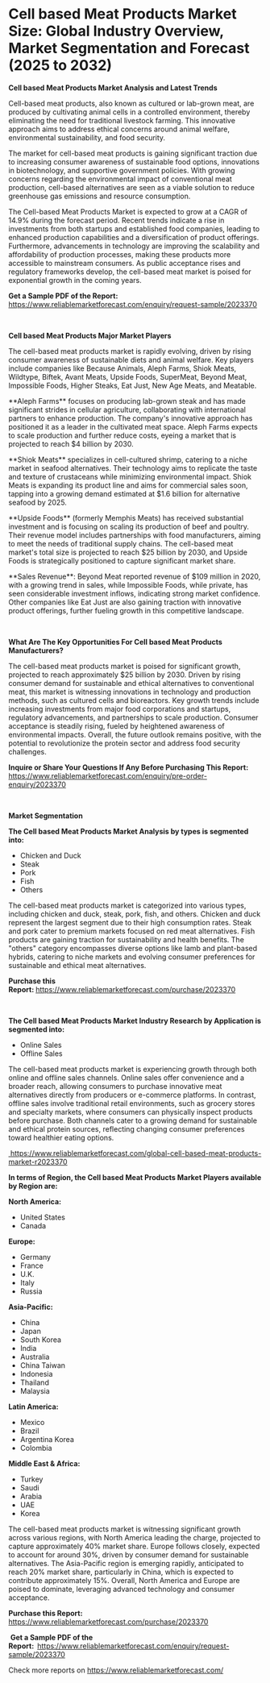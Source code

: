<p><h1>Cell based Meat Products Market Size: Global Industry Overview, Market Segmentation and Forecast (2025 to 2032)</h1></p><p><strong>Cell based Meat Products Market Analysis and Latest Trends</strong></p>
<p><p>Cell-based meat products, also known as cultured or lab-grown meat, are produced by cultivating animal cells in a controlled environment, thereby eliminating the need for traditional livestock farming. This innovative approach aims to address ethical concerns around animal welfare, environmental sustainability, and food security. </p><p>The market for cell-based meat products is gaining significant traction due to increasing consumer awareness of sustainable food options, innovations in biotechnology, and supportive government policies. With growing concerns regarding the environmental impact of conventional meat production, cell-based alternatives are seen as a viable solution to reduce greenhouse gas emissions and resource consumption.</p><p>The Cell-based Meat Products Market is expected to grow at a CAGR of 14.9% during the forecast period. Recent trends indicate a rise in investments from both startups and established food companies, leading to enhanced production capabilities and a diversification of product offerings. Furthermore, advancements in technology are improving the scalability and affordability of production processes, making these products more accessible to mainstream consumers. As public acceptance rises and regulatory frameworks develop, the cell-based meat market is poised for exponential growth in the coming years.</p></p>
<p><strong>Get a Sample PDF of the Report:&nbsp;</strong> <a href="https://www.reliablemarketforecast.com/enquiry/request-sample/2023370?utm_campaign=2274&utm_medium=2&utm_source=Github&utm_content=ia&utm_term=14022025&utm_id=cell-based-meat-products">https://www.reliablemarketforecast.com/enquiry/request-sample/2023370</a></p>
<p>&nbsp;</p>
<p><strong>Cell based Meat Products Major Market Players</strong></p>
<p><p>The cell-based meat products market is rapidly evolving, driven by rising consumer awareness of sustainable diets and animal welfare. Key players include companies like Because Animals, Aleph Farms, Shiok Meats, Wildtype, Biftek, Avant Meats, Upside Foods, SuperMeat, Beyond Meat, Impossible Foods, Higher Steaks, Eat Just, New Age Meats, and Meatable.</p><p>**Aleph Farms** focuses on producing lab-grown steak and has made significant strides in cellular agriculture, collaborating with international partners to enhance production. The company's innovative approach has positioned it as a leader in the cultivated meat space. Aleph Farms expects to scale production and further reduce costs, eyeing a market that is projected to reach $4 billion by 2030.</p><p>**Shiok Meats** specializes in cell-cultured shrimp, catering to a niche market in seafood alternatives. Their technology aims to replicate the taste and texture of crustaceans while minimizing environmental impact. Shiok Meats is expanding its product line and aims for commercial sales soon, tapping into a growing demand estimated at $1.6 billion for alternative seafood by 2025.</p><p>**Upside Foods** (formerly Memphis Meats) has received substantial investment and is focusing on scaling its production of beef and poultry. Their revenue model includes partnerships with food manufacturers, aiming to meet the needs of traditional supply chains. The cell-based meat market's total size is projected to reach $25 billion by 2030, and Upside Foods is strategically positioned to capture significant market share.</p><p>**Sales Revenue**: Beyond Meat reported revenue of $109 million in 2020, with a growing trend in sales, while Impossible Foods, while private, has seen considerable investment inflows, indicating strong market confidence. Other companies like Eat Just are also gaining traction with innovative product offerings, further fueling growth in this competitive landscape.</p></p>
<p>&nbsp;</p>
<p><strong>What Are The Key Opportunities For Cell based Meat Products Manufacturers?</strong></p>
<p><p>The cell-based meat products market is poised for significant growth, projected to reach approximately $25 billion by 2030. Driven by rising consumer demand for sustainable and ethical alternatives to conventional meat, this market is witnessing innovations in technology and production methods, such as cultured cells and bioreactors. Key growth trends include increasing investments from major food corporations and startups, regulatory advancements, and partnerships to scale production. Consumer acceptance is steadily rising, fueled by heightened awareness of environmental impacts. Overall, the future outlook remains positive, with the potential to revolutionize the protein sector and address food security challenges.</p></p>
<p><strong>Inquire or Share Your Questions If Any Before Purchasing This Report:</strong> <a href="https://www.reliablemarketforecast.com/enquiry/pre-order-enquiry/2023370?utm_campaign=2274&utm_medium=2&utm_source=Github&utm_content=ia&utm_term=14022025&utm_id=cell-based-meat-products">https://www.reliablemarketforecast.com/enquiry/pre-order-enquiry/2023370</a></p>
<p>&nbsp;</p>
<p><strong>Market Segmentation</strong></p>
<p><strong>The Cell based Meat Products Market Analysis by types is segmented into:</strong></p>
<p><ul><li>Chicken and Duck</li><li>Steak</li><li>Pork</li><li>Fish</li><li>Others</li></ul></p>
<p><p>The cell-based meat products market is categorized into various types, including chicken and duck, steak, pork, fish, and others. Chicken and duck represent the largest segment due to their high consumption rates. Steak and pork cater to premium markets focused on red meat alternatives. Fish products are gaining traction for sustainability and health benefits. The "others" category encompasses diverse options like lamb and plant-based hybrids, catering to niche markets and evolving consumer preferences for sustainable and ethical meat alternatives.</p></p>
<p><strong>Purchase this Report:&nbsp;</strong><a href="https://www.reliablemarketforecast.com/purchase/2023370?utm_campaign=2274&utm_medium=2&utm_source=Github&utm_content=ia&utm_term=14022025&utm_id=cell-based-meat-products">https://www.reliablemarketforecast.com/purchase/2023370</a></p>
<p>&nbsp;</p>
<p><strong>The Cell based Meat Products Market Industry Research by Application is segmented into:</strong></p>
<p><ul><li>Online Sales</li><li>Offline Sales</li></ul></p>
<p><p>The cell-based meat products market is experiencing growth through both online and offline sales channels. Online sales offer convenience and a broader reach, allowing consumers to purchase innovative meat alternatives directly from producers or e-commerce platforms. In contrast, offline sales involve traditional retail environments, such as grocery stores and specialty markets, where consumers can physically inspect products before purchase. Both channels cater to a growing demand for sustainable and ethical protein sources, reflecting changing consumer preferences toward healthier eating options.</p></p>
<p><a href="https://www.reliablemarketforecast.com/global-cell-based-meat-products-market-r2023370?utm_campaign=2274&utm_medium=2&utm_source=Github&utm_content=ia&utm_term=14022025&utm_id=cell-based-meat-products">&nbsp;https://www.reliablemarketforecast.com/global-cell-based-meat-products-market-r2023370</a></p>
<p><strong>In terms of Region, the Cell based Meat Products Market Players available by Region are:</strong></p>
<p>
    <p> <strong> North America: </strong>
        <ul>
            <li>United States</li>
            <li>Canada</li>
        </ul>
        </p> 
    <p> <strong> Europe: </strong>
        <ul>
            <li>Germany</li>
            <li>France</li>
            <li>U.K.</li>
            <li>Italy</li>
            <li>Russia</li>
        </ul>
        </p> 
    <p> <strong> Asia-Pacific: </strong>
        <ul>
            <li>China</li>
            <li>Japan</li>
            <li>South Korea</li>
            <li>India</li>
            <li>Australia</li>
            <li>China Taiwan</li>
            <li>Indonesia</li>
            <li>Thailand</li>
            <li>Malaysia</li>
        </ul>
        </p> 
    <p> <strong> Latin America: </strong>
        <ul>
            <li>Mexico</li>
            <li>Brazil</li>
            <li>Argentina Korea</li>
            <li>Colombia</li>
        </ul>
        </p> 
    <p> <strong> Middle East & Africa: </strong>
        <ul>
            <li>Turkey</li>
            <li>Saudi</li>
            <li>Arabia</li>
            <li>UAE</li>
            <li>Korea</li>
        </ul>
    </p>
    </p>
<p><p>The cell-based meat products market is witnessing significant growth across various regions, with North America leading the charge, projected to capture approximately 40% market share. Europe follows closely, expected to account for around 30%, driven by consumer demand for sustainable alternatives. The Asia-Pacific region is emerging rapidly, anticipated to reach 20% market share, particularly in China, which is expected to contribute approximately 15%. Overall, North America and Europe are poised to dominate, leveraging advanced technology and consumer acceptance.</p></p>
<p><strong>Purchase this Report: </strong><a href="https://www.reliablemarketforecast.com/purchase/2023370?utm_campaign=2274&utm_medium=2&utm_source=Github&utm_content=ia&utm_term=14022025&utm_id=cell-based-meat-products">https://www.reliablemarketforecast.com/purchase/2023370</a></p>
<p>&nbsp;<strong>Get a Sample PDF of the Report:&nbsp;&nbsp;</strong><a href="https://www.reliablemarketforecast.com/enquiry/request-sample/2023370?utm_campaign=2274&utm_medium=2&utm_source=Github&utm_content=ia&utm_term=14022025&utm_id=cell-based-meat-products">https://www.reliablemarketforecast.com/enquiry/request-sample/2023370</a></p>
<p><strong></strong></p>
<p>Check more reports on <a href="https://www.reliablemarketforecast.com/?utm_campaign=2274&utm_medium=2&utm_source=Github&utm_content=ia&utm_term=14022025&utm_id=cell-based-meat-products">https://www.reliablemarketforecast.com/</a></p>
